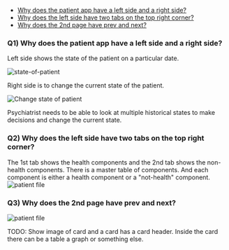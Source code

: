 * [Why does the patient app have a left side and a right side?](#why-does-the-patient-app-have-a-left-side-and-a-right-side)
* [Why does the left side have two tabs on the top right corner?](#why-does-the-left-side-have-two-tabs-on-the-top-right-corner)
* [Why does the 2nd page have prev and next?](#why-does-the-2nd-page-have-prev-and-next)

### Q1) Why does the patient app have a left side and a right side?

Left side shows the state of the patient on a particular date.

![state-of-patient](./docs/img/state-of-patient-on-a-specific-date.png)

 Right side is to change the current state of the patient.

![Change state of patient](./docs/img/change-state-of-the-patient.png)

Psychiatrist needs to be able to look at multiple historical states to make decisions and change the current state.

### Q2) Why does the left side have two tabs on the top right corner?
The 1st tab shows the health components and the 2nd tab shows the non-health components. There is a master table of components. And each component is either a health component or a "not-health" component.
![patient file](./docs/img/two-tabs-in-the-header.png)

### Q3) Why does the 2nd page have prev and next?

![patient file](./docs/img/page-in-2nd-layer.png)


TODO: Show image of card and a card has a card header. Inside the card there can be a table a graph or something else.
